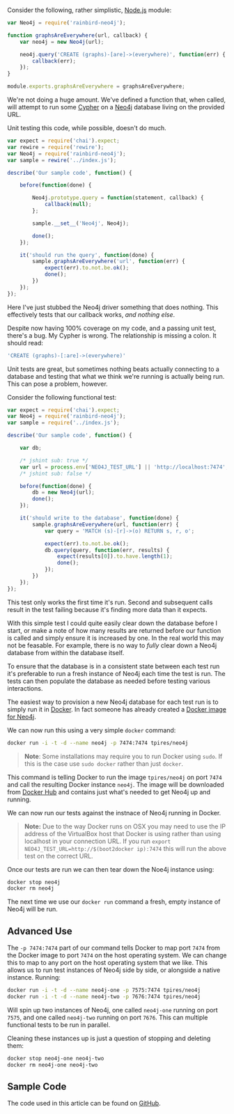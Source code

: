 Consider the following, rather simplistic, [Node.js][node] module:

```javascript
var Neo4j = require('rainbird-neo4j');

function graphsAreEverywhere(url, callback) {
    var neo4j = new Neo4j(url);

    neo4j.query('CREATE (graphs)-[are]->(everywhere)', function(err) {
        callback(err);
    });
}

module.exports.graphsAreEverywhere = graphsAreEverywhere;
```

We're not doing a huge amount. We've defined a function that, when called, will attempt to run some [Cypher][cypher] on a [Neo4j][neo4j] database living on the provided URL.

Unit testing this code, while possible, doesn't do much.

```javascript
var expect = require('chai').expect;
var rewire = require('rewire');
var Neo4j = require('rainbird-neo4j');
var sample = rewire('../index.js');

describe('Our sample code', function() {

    before(function(done) {

        Neo4j.prototype.query = function(statement, callback) {
            callback(null);
        };

        sample.__set__('Neo4j', Neo4j);

        done();
    });

    it('should run the query', function(done) {
        sample.graphsAreEverywhere('url', function(err) {
            expect(err).to.not.be.ok();
            done();
        })
    });
});
```

Here I've just stubbed the Neo4j driver something that does nothing. This effectively tests that our callback works, _and nothing else_.

Despite now having 100% coverage on my code, and a passing unit test, there's a bug. My Cypher is wrong. The relationship is missing a colon. It should read:

```javascript
'CREATE (graphs)-[:are]->(everywhere)'
```

Unit tests are great, but sometimes nothing beats actually connecting to a database and testing that what we think we're running is actually being run. This can pose a problem, however.

Consider the following functional test:

```javascript
var expect = require('chai').expect;
var Neo4j = require('rainbird-neo4j');
var sample = require('../index.js');

describe('Our sample code', function() {

    var db;

    /* jshint sub: true */
    var url = process.env['NEO4J_TEST_URL'] || 'http://localhost:7474';
    /* jshint sub: false */

    before(function(done) {
        db = new Neo4j(url);
        done();
    });

    it('should write to the database', function(done) {
        sample.graphsAreEverywhere(url, function(err) {
            var query = 'MATCH (s)-[r]->(o) RETURN s, r, o';

            expect(err).to.not.be.ok();
            db.query(query, function(err, results) {
                expect(results[0]).to.have.length(1);
                done();
            });
        })
    });
});
```

This test only works the first time it's run. Second and subsequent calls result in the test failing because it's finding more data than it expects.

With this simple test I could quite easily clear down the database before I start, or make a note of how many results are returned before our function is called and simply ensure it is increased by one. In the real world this may not be feasable. For example, there is no way to _fully_ clear down a Neo4j database from within the database itself.

To ensure that the database is in a consistent state between each test run it's preferable to run a fresh instance of Neo4j each time the test is run. The tests can then populate the database as needed before testing various interactions.

The easiest way to provision a new Neo4j database for each test run is to simply run it in [Docker][docker]. In fact someone has already created a [Docker image for Neo4j][neo4jdocker].

We can now run this using a very simple `docker` command:

```bash
docker run -i -t -d --name neo4j -p 7474:7474 tpires/neo4j
```

> **Note**: Some installations may require you to run Docker using `sudo`. If this is the case use `sudo docker` rather than just `docker`.

This command is telling Docker to run the image `tpires/neo4j` on port `7474` and call the resulting Docker instance `neo4j`. The image will be downloaded from [Docker Hub][hub] and contains just what's needed to get Neo4j up and running.

We can now run our tests against the instnace of Neo4j running in Docker.

> **Note:** Due to the way Docker runs on OSX you may need to use the IP address of the VirtualBox host that Docker is using rather than using localhost in your connection URL. If you run `export NEO4J_TEST_URL=http://$(boot2docker ip):7474` this will run the above test on the correct URL.

Once our tests are run we can then tear down the Noe4j instance using:

```bash
docker stop neo4j
docker rm neo4j
```

The next time we use our `docker run` command a fresh, empty instance of Neo4j will be run.

## Advanced Use

The `-p 7474:7474` part of our command tells Docker to map port `7474` from the Docker image to port `7474` on the host operating system. We can change this to map to any port on the host operating system that we like. This allows us to run test instances of Neo4j side by side, or alongside a native instance. Running:

```bash
docker run -i -t -d --name neo4j-one -p 7575:7474 tpires/neo4j
docker run -i -t -d --name neo4j-two -p 7676:7474 tpires/neo4j
```

Will spin up two instances of Neo4j, one called `neo4j-one` running on port `7575`, and one called `neo4j-two` running on port `7676`. This can multiple functional tests to be run in parallel. 

Cleaning these instances up is just a question of stopping and deleting them:

```bash
docker stop neo4j-one neo4j-two
docker rm neo4j-one neo4j-two
```

## Sample Code

The code used in this article can be found on [GitHub][github].

[docker]: https://www.docker.com/
[node]: https://nodejs.org/
[cypher]: http://neo4j.com/developer/cypher-query-language/
[neo4j]: http://neo4j.com/
[neo4jdocker]: https://github.com/tpires/neo4j
[hub]: https://hub.docker.com
[github]: https://github.com/domdavis/functional-testing-neo4j-docker